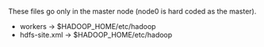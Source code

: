 These files go only in the master node (node0 is hard coded as the master).
- workers	->	$HADOOP_HOME/etc/hadoop
- hdfs-site.xml	->	$HADOOP_HOME/etc/hadoop
